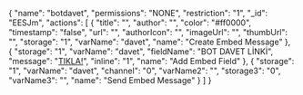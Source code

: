 {
  "name": "botdavet",
  "permissions": "NONE",
  "restriction": "1",
  "_id": "EESJm",
  "actions": [
    {
      "title": "",
      "author": "",
      "color": "#ff0000",
      "timestamp": "false",
      "url": "",
      "authorIcon": "",
      "imageUrl": "",
      "thumbUrl": "",
      "storage": "1",
      "varName": "davet",
      "name": "Create Embed Message"
    },
    {
      "storage": "1",
      "varName": "davet",
      "fieldName": "BOT DAVET LİNKİ",
      "message": "[TIKLA!](https://discord.com/oauth2/authorize?client_id=749052125711171697&scope=bot&permissions=2146958591)",
      "inline": "1",
      "name": "Add Embed Field"
    },
    {
      "storage": "1",
      "varName": "davet",
      "channel": "0",
      "varName2": "",
      "storage3": "0",
      "varName3": "",
      "name": "Send Embed Message"
    }
  ]
}
